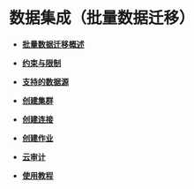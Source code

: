# 数据集成（批量数据迁移）<a name="dgc_01_0012"></a>

-   **[批量数据迁移概述](批量数据迁移概述.md)**  

-   **[约束与限制](约束与限制.md)**  

-   **[支持的数据源](支持的数据源.md)**  

-   **[创建集群](创建集群.md)**  

-   **[创建连接](创建连接.md)**  

-   **[创建作业](创建作业.md)**  

-   **[云审计](云审计.md)**  

-   **[使用教程](使用教程-1.md)**  


